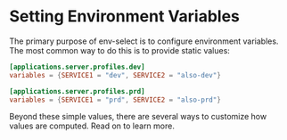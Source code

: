 # Setting Environment Variables

The primary purpose of env-select is to configure environment variables. The most common way to do this is to provide static values:

```toml
[applications.server.profiles.dev]
variables = {SERVICE1 = "dev", SERVICE2 = "also-dev"}

[applications.server.profiles.prd]
variables = {SERVICE1 = "prd", SERVICE2 = "also-prd"}
```

Beyond these simple values, there are several ways to customize how values are computed. Read on to learn more.
